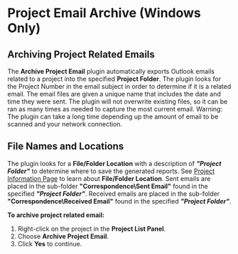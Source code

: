 # Project Email Archive (Windows Only)

## Archiving Project Related Emails

The **Archive Project Email** plugin automatically exports Outlook emails related to a project into the specified **Project Folder**. The plugin looks for the Project Number in the email subject in order to determine if it is a related email. The email files are given a unique name that includes the date and time they were sent. The plugin will not overwrite existing files, so it can be ran as many times as needed to capture the most current email. Warning: The plugin can take a long time depending up the amount of email to be scanned and your network connection.

## File Names and Locations

The plugin looks for a **File/Folder Location** with a description of ***"Project Folder"*** to determine where to save the generated reports. See [Project Information Page](<../InterfaceOverview/ProjectPage.md>) to learn about **File/Folder Location**. Sent emails are placed in the sub-folder **"Correspondence\\Sent Email"** found in the specified ***"Project Folder"***. Received emails are placed in the sub-folder **"Correspondence\\Received Email"** found in the specified ***"Project Folder"***.

**To archive project related email:**

1. Right-click on the project in the **Project List Panel**.
2. Choose **Archive Project Email**.
3. Click **Yes** to continue.